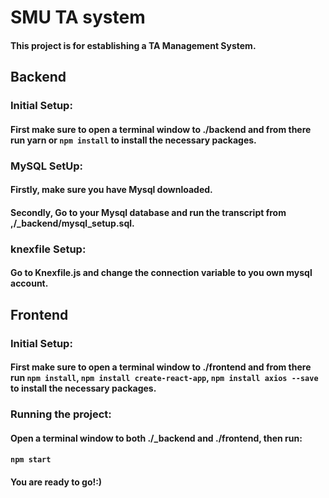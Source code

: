 # SMU TA system
#### This project is for establishing a TA Management System.

## Backend

### Initial Setup:
#### First make sure to open a terminal window to ./backend and from there run yarn or `npm install` to install the necessary packages.

### MySQL SetUp:
#### Firstly, make sure you have Mysql downloaded.
#### Secondly, Go to your Mysql database and run the transcript from ,/_backend/mysql_setup.sql.

### knexfile Setup:
#### Go to Knexfile.js and change the connection variable to you own mysql account.

## Frontend
### Initial Setup:
#### First make sure to open a terminal window to ./frontend and from there run `npm install`, `npm install create-react-app`, `npm install axios --save` to install the necessary packages.

### Running the project:
#### Open a terminal window to both ./_backend and ./frontend, then run:
#### `npm start`

#### You are ready to go!:)
